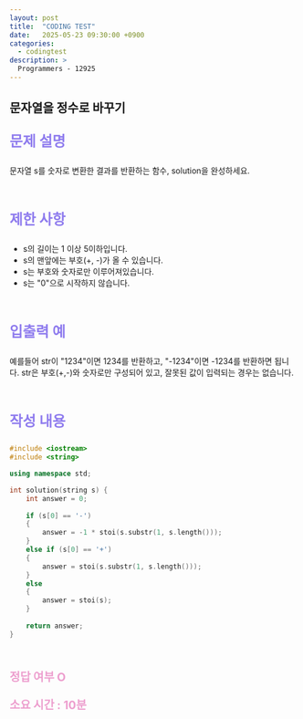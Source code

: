 ```yaml
---
layout: post
title:  "CODING TEST"
date:   2025-05-23 09:30:00 +0900
categories:
  - codingtest
description: >
  Programmers - 12925
---
```

## 문자열을 정수로 바꾸기

<p style = "color:#8f7cee; font-size:25px; font-weight:bold">
문제 설명
</p>

문자열 s를 숫자로 변환한 결과를 반환하는 함수, solution을 완성하세요.

<br/>

<p style = "color:#8f7cee; font-size:25px; font-weight:bold">
제한 사항
</p>

- s의 길이는 1 이상 5이하입니다.
- s의 맨앞에는 부호(+, -)가 올 수 있습니다.
- s는 부호와 숫자로만 이루어져있습니다.
- s는 "0"으로 시작하지 않습니다.

<br/>

<p style = "color:#8f7cee; font-size:25px; font-weight:bold">
입출력 예
</p>

예를들어 str이 "1234"이면 1234를 반환하고, "-1234"이면 -1234를 반환하면 됩니다.
str은 부호(+,-)와 숫자로만 구성되어 있고, 잘못된 값이 입력되는 경우는 없습니다.

<br/>

<p style = "color:#8f7cee; font-size:25px; font-weight:bold">
작성 내용
</p>

```C++
#include <iostream>
#include <string>

using namespace std;

int solution(string s) {
    int answer = 0;
    
    if (s[0] == '-')
    {
        answer = -1 * stoi(s.substr(1, s.length()));
    }
    else if (s[0] == '+')
    {
        answer = stoi(s.substr(1, s.length()));
    }
    else 
    {
        answer = stoi(s);
    }
    
    return answer;
}
```

<br/>

<p style = "color:#ed9ece; font-size:20px; font-weight:bold">
정답 여부 O
</p>

<p style = "color:#ed9ece; font-size:20px; font-weight:bold">
소요 시간 : 10분
</p>
